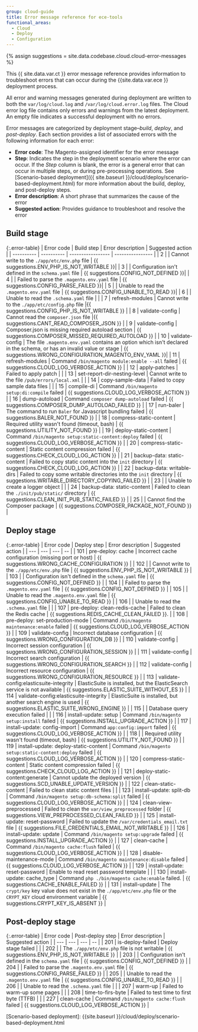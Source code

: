 ```yaml
---
group: cloud-guide
title: Error message reference for ece-tools
functional_areas:
  - Cloud
  - Deploy
  - Configuration
---
```


{% assign suggestions = site.data.codebase.cloud.cloud-error-messages %}

This {{ site.data.var.ct }} error message reference provides information to troubleshoot errors that can occur during the {{site.data.var.ece }} deployment process.

All error and warning messages generated during deployment are written to both the `var/log/cloud.log` and `/var/log/cloud.error.log` files. The Cloud error log file contains only errors and warnings from the latest deployment. An empty file indicates a successful deployment with no errors.

Error messages are categorized by deployment stage–*build*, *deploy*, and *post-deploy*. Each section provides a list of associated errors with the following information for each error:

-  **Error code**:  The Magento-assigned identifier for the error message
-  **Step**:  Indicates the step in the deployment scenario where the error can occur. If the _Step_ column is blank, the error is a general error that can occur in multiple steps, or during pre-processing operations. See [Scenario-based deployment]({{ site.baseurl }}/cloud/deploy/scenario-based-deployment.html) for more information about the build, deploy, and post-deploy steps.
-  **Error description**: A short phrase that summarizes the cause of the error
-  **Suggested action**: Provides guidance to troubleshoot and resolve the error

## Build stage

{:.error-table}
| Error code | Build step | Error description | Suggested action |
| ---------- | ---------- | ----------------- | ---------------- |
| 2 | | Cannot write to the `./app/etc/env.php` file | {{ suggestions.ENV_PHP_IS_NOT_WRITABLE }}|
| 3 | | Configuration isn't defined in the `schema.yaml` file | {{ suggestions.CONFIG_NOT_DEFINED }}|
| 4 | | Failed to parse the `.magento.env.yaml` file | {{ suggestions.CONFIG_PARSE_FAILED }}|
| 5 | | Unable to read the `.magento.env.yaml` file | {{ suggestions.CONFIG_UNABLE_TO_READ }}|
| 6 | | Unable to read the `.schema.yaml` file | |
| 7 | refresh-modules | Cannot write to the `./app/etc/config.php` file |{{ suggestions.CONFIG_PHP_IS_NOT_WRITABLE }} |
| 8 | validate-config | Cannot read the `composer.json` file |{{ suggestions.CANT_READ_COMPOSER_JSON }} |
| 9 | validate-config | Composer.json is missing required autoload section | {{ suggestions.COMPOSER_MISSED_REQUIRED_AUTOLOAD }} |
| 10 | validate-config | The file `.magento.env.yaml` contains an option which isn't declared in the schema, or has an invalid value or stage | {{ suggestions.WRONG_CONFIGURATION_MAGENTO_ENV_YAML }}|
| 11 | refresh-modules | Command `/bin/magento module:enable --all` failed | {{ suggestions.CLOUD_LOG_VERBOSE_ACTION }} |
| 12 | apply-patches | Failed to apply patch | |
| 13 | set-report-dir-nesting-level | Cannot write to the file `/pub/errors/local.xml` | |
| 14 | copy-sample-data | Failed to copy sample data files | |
| 15 | compile-di | Command `/bin/magento setup:di:compile` failed | {{ suggestions.CLOUD_LOG_VERBOSE_ACTION }} |
| 16 | dump-autoload | Command `composer dump-autoload` failed | {{ suggestions.COMPOSER_DUMP_AUTOLOAD_FAILED }} |
| 17 | run-baler | The command to run `Baler` for Javascript bundling failed | {{ suggestions.BALER_NOT_FOUND }} |
| 18 | compress-static-content | Required utility wasn't found (timeout, bash) | {{ suggestions.UTILITY_NOT_FOUND }} |
| 19 | deploy-static-content | Command `/bin/magento setup:static-content:deploy` failed | {{ suggestions.CLOUD_LOG_VERBOSE_ACTION }} |
| 20 | compress-static-content | Static content compression failed | {{ suggestions.CHECK_CLOUD_LOG_ACTION }} |
| 21 | backup-data: static-content | Failed to copy static content into the `init` directory | {{ suggestions.CHECK_CLOUD_LOG_ACTION }} |
| 22 | backup-data: writable-dirs | Failed to copy some writable directories into the `init` directory | {{ suggestions.WRITABLE_DIRECTORY_COPYING_FAILED }} |
| 23 | | Unable to create a logger object | |
| 24 | backup-data: static-content | Failed to clean the `./init/pub/static/` directory | {{ suggestions.CLEAN_INIT_PUB_STATIC_FAILED }} |
| 25 | | Cannot find the Composer package | {{ suggestions.COMPOSER_PACKAGE_NOT_FOUND }} |

## Deploy stage

{:.error-table}
| Error code | Deploy step | Error description | Suggested action |
| --- | --- | --- | -- |
| 101 | pre-deploy: cache | Incorrect cache configuration (missing port or host) | {{ suggestions.WRONG_CACHE_CONFIGURATION }} |
| 102 | | Cannot write to the `./app/etc/env.php` file | {{ suggestions.ENV_PHP_IS_NOT_WRITABLE }} |
| 103 | | Configuration isn't defined in the `schema.yaml` file  | {{ suggestions.CONFIG_NOT_DEFINED }} |
| 104 | | Failed to parse the `.magento.env.yaml` file | {{ suggestions.CONFIG_NOT_DEFINED }} |
| 105 | | Unable to read the `.magento.env.yaml` file | {{ suggestions.CONFIG_UNABLE_TO_READ }} |
| 106 | | Unable to read the `.schema.yaml` file | |
| 107 | pre-deploy: clean-redis-cache | Failed to clean the Redis cache | {{ suggestions.REDIS_CACHE_CLEAN_FAILED }}. |
| 108 | pre-deploy: set-production-mode | Command `/bin/magento maintenance:enable` failed | {{ suggestions.CLOUD_LOG_VERBOSE_ACTION }} |
| 109 | validate-config | Incorrect database configuration | {{ suggestions.WRONG_CONFIGURATION_DB }} |
| 110 | validate-config | Incorrect session configuration | {{ suggestions.WRONG_CONFIGURATION_SESSION }} |
| 111 | validate-config | Incorrect search configuration | {{ suggestions.WRONG_CONFIGURATION_SEARCH }} |
| 112 | validate-config | Incorrect resource configuration | {{ suggestions.WRONG_CONFIGURATION_RESOURCE }} |
| 113 | validate-config:elasticsuite-integrity | ElasticSuite is installed, but the ElasticSearch service is not available | {{ suggestions.ELASTIC_SUITE_WITHOUT_ES }} |
| 114 | validate-config:elasticsuite-integrity | ElasticSuite is installed, but another search engine is used | {{ suggestions.ELASTIC_SUITE_WRONG_ENGINE }} |
| 115 |  | Database query execution failed | |
| 116 | install-update: setup | Command `/bin/magento setup:install` failed | {{ suggestions.INSTALL_UPGRADE_ACTION }} |
| 117 | install-update: config-import | Command `app:config:import` failed | {{ suggestions.CLOUD_LOG_VERBOSE_ACTION }} |
| 118 |  | Required utility wasn't found (timeout, bash) | {{ suggestions.UTILITY_NOT_FOUND }} |
| 119 | install-update: deploy-static-content | Command `/bin/magento setup:static-content:deploy` failed | {{ suggestions.CLOUD_LOG_VERBOSE_ACTION }} |
| 120 | compress-static-content | Static content compression failed | {{ suggestions.CHECK_CLOUD_LOG_ACTION }} |
| 121 | deploy-static-content:generate | Cannot update the deployed version | {{ suggestions.SCD_UNABLE_UPDATE_VERSION }} |
| 122 | clean-static-content | Failed to clean static content files | |
| 123 | install-update: split-db | Command `/bin/magento setup:db-schema:split` failed | {{ suggestions.CLOUD_LOG_VERBOSE_ACTION }} |
| 124 | clean-view-preprocessed | Failed to clean the `var/view_preprocessed` folder | {{ suggestions.VIEW_PREPROCESSED_CLEAN_FAILED }} |
| 125 | install-update: reset-password | Failed to update the `/var/credentials_email.txt` file | {{ suggestions.FILE_CREDENTIALS_EMAIL_NOT_WRITABLE }} |
| 126 | install-update: update | Command `/bin/magento setup:upgrade` failed | {{ suggestions.INSTALL_UPGRADE_ACTION }} |
| 127 | clean-cache | Command `/bin/magento cache:flush` failed | {{ suggestions.CLOUD_LOG_VERBOSE_ACTION }} |
| 128 | disable-maintenance-mode | Command `/bin/magento maintenance:disable` failed | {{ suggestions.CLOUD_LOG_VERBOSE_ACTION }} |
| 129 | install-update: reset-password | Enable to read reset password template | |
| 130 | install-update: cache_type | Command `php ./bin/magento cache:enable` failed. | {{ suggestions.CACHE_ENABLE_FAILED }} |
| 131 | install-update | The `crypt/key`  key value does not exist in the `./app/etc/env.php` file or the `CRYPT_KEY` cloud environment variable | {{ suggestions.CRYPT_KEY_IS_ABSENT }} |

## Post-deploy stage

{:.error-table}
| Error code | Post-deploy step | Error description | Suggested action |
| --- | --- | --- | -- |
| 201 | is-deploy-failed | Deploy stage failed | |
| 202 |  | The `./app/etc/env.php` file is not writable | {{ suggestions.ENV_PHP_IS_NOT_WRITABLE }} |
| 203 |  | Configuration isn't defined in the `schema.yaml` file | {{ suggestions.CONFIG_NOT_DEFINED }} |
| 204 |  | Failed to parse the `.magento.env.yaml` file | {{ suggestions.CONFIG_PARSE_FAILED }} |
| 205 |  | Unable to read the `.magento.env.yaml` file | {{ suggestions.CONFIG_UNABLE_TO_READ }} |
| 206 |  | Unable to read the `.schema.yaml` file | |
| 207 | warm-up | Failed to warm-up some pages | |
| 208 | time-to-firs-byte | Failed to test time to first byte (TTFB) | |
| 227 | clean-cache | Command `/bin/magento cache:flush` failed | {{ suggestions.CLOUD_LOG_VERBOSE_ACTION }} |

<!--Link definitions-->

[Scenario-based deployment]: {{site.baseurl }}/cloud/deploy/scenario-based-deployment.html

<!--Custom css-->

<!--
  This is a style declaration so that first column does not wrap
-->

<style>
table.error-table td:nth-child(1) {
  width: 100px;
}
table.error-table td:nth-child(2) {
  width: 200px;
}
</style>
